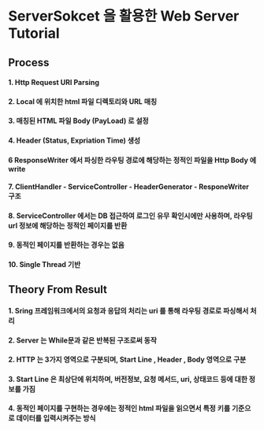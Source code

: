 # ServerSokcet 을 활용한 Web Server Tutorial
## Process
#### 1. Http Request URI Parsing
#### 2. Local 에 위치한 html 파일 디렉토리와 URL 매칭
#### 3. 매칭된 HTML 파일 Body (PayLoad) 로 설정
#### 4. Header (Status, Expriation Time) 생성
#### 6  ResponseWriter 에서 파싱한 라우팅 경로에 해당하는 정적인 파일을 Http Body 에 write
#### 7. ClientHandler - ServiceController - HeaderGenerator - ResponeWriter 구조
#### 8. ServiceController 에서는 DB 접근하여 로그인 유무 확인시에만 사용하며, 라우팅 url 정보에 해당하는 정적인 페이지를 반환
#### 9. 동적인 페이지를 반환하는 경우는 없음
#### 10. Single Thread 기반
## Theory From Result
#### 1. Sring 프레임워크에서의 요청과 응답의 처리는 uri 를 통해 라우팅 경로로 파싱해서 처리
#### 2. Server 는 While문과 같은 반복된 구조로써 동작
#### 2. HTTP 는 3가지 영역으로 구분되며, Start Line , Header , Body 영역으로 구분
#### 3. Start Line 은 최상단에 위치하며, 버전정보, 요청 메서드, uri, 상태코드 등에 대한 정보를 가짐
#### 4. 동적인 페이지를 구현하는 경우에는 정적인 html 파일을 읽으면서 특정 키를 기준으로 데이터를 입력시켜주는 방식
